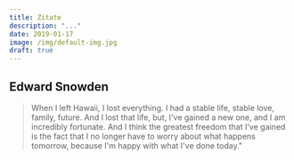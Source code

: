 ```yaml
---
title: Zitate
description: "..."
date: 2019-01-17
image: /img/default-img.jpg
draft: true
---
```


## Edward Snowden

> When I left Hawaii, I lost everything. I had a stable life, stable love, family, future. And I lost that life, but, I've gained a new one, and I am incredibly fortunate. And I think the greatest freedom that I've gained is the fact that I no longer have to worry about what happens tomorrow, because I'm happy with what I've done today."